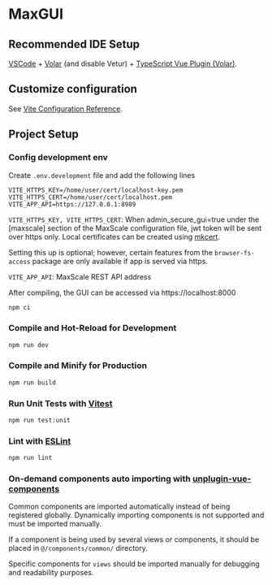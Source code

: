 # MaxGUI

## Recommended IDE Setup

[VSCode](https://code.visualstudio.com/) + [Volar](https://marketplace.visualstudio.com/items?itemName=Vue.volar) (and disable Vetur) + [TypeScript Vue Plugin (Volar)](https://marketplace.visualstudio.com/items?itemName=Vue.vscode-typescript-vue-plugin).

## Customize configuration

See [Vite Configuration Reference](https://vitejs.dev/config/).

## Project Setup

### Config development env

Create `.env.development` file and add the following lines

```
VITE_HTTPS_KEY=/home/user/cert/localhost-key.pem
VITE_HTTPS_CERT=/home/user/cert/localhost.pem
VITE_APP_API=https://127.0.0.1:8989
```

`VITE_HTTPS_KEY, VITE_HTTPS_CERT`: When admin_secure_gui=true under the [maxscale]
section of the MaxScale configuration file, jwt token will be sent over https only.
Local certificates can be created using [mkcert](https://github.com/FiloSottile/mkcert).

Setting this up is optional; however, certain features from the `browser-fs-access`
package are only available if app is served via https.

`VITE_APP_API`: MaxScale REST API address

After compiling, the GUI can be accessed via https://localhost:8000

```sh
npm ci
```

### Compile and Hot-Reload for Development

```sh
npm run dev
```

### Compile and Minify for Production

```sh
npm run build
```

### Run Unit Tests with [Vitest](https://vitest.dev/)

```sh
npm run test:unit
```

### Lint with [ESLint](https://eslint.org/)

```sh
npm run lint
```

### On-demand components auto importing with [unplugin-vue-components](https://github.com/unplugin/unplugin-vue-components)

Common components are imported automatically instead of being registered
globally. Dynamically importing components is not supported and must be
imported manually.

If a component is being used by several views or components, it should be
placed in `@/components/common/` directory.

Specific components for `views` should be imported manually for debugging
and readability purposes.
